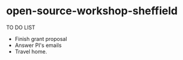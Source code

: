 # open-source-workshop-sheffield

TO DO LIST

- Finish grant proposal
- Answer PI's emails
- Travel home.
